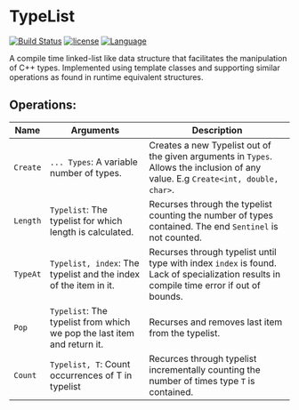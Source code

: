 # TypeList

[![Build Status](https://travis-ci.com/DimitrisJim/TypeList.svg?token=svLop7oAmpsKYJJMTWFh&branch=master)](https://travis-ci.com/DimitrisJim/TypeList)
[![license](https://img.shields.io/badge/license-MIT-%3Cgreen%3E)](http://www.wtfpl.net/)
[![Language](https://img.shields.io/badge/C++->=11-%3Cgreen%3E)]()

A compile time linked-list like data structure that facilitates the manipulation of C++ types. Implemented using template classes and supporting similar operations as found in runtime equivalent structures.

## Operations:

Name | Arguments | Description
-----|-----------|------------
`Create` | `... Types`: A variable number of types. | Creates a new Typelist out of the given arguments in `Types`. Allows the inclusion of any value. E.g `Create<int, double, char>`.
`Length` | `Typelist`: The typelist for which length is calculated. | Recurses through the typelist counting the number of types contained. The end `Sentinel` is not counted.
`TypeAt` | `Typelist, index`: The typelist and the index of the item in it. | Recurses through typelist until type with index `index` is found. Lack of specialization results in compile time error if out of bounds.
`Pop`    | `Typelist`: The typelist from which we pop the last item and return it. | Recurses and removes last item from the typelist.
`Count`  | `Typelist, T`: Count occurrences of T in typelist | Recurces through typelist incrementally counting the number of times type `T` is contained.